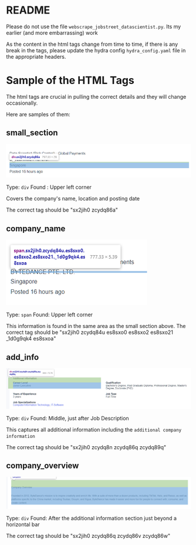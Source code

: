 # README

Please do not use the file `webscrape_jobstreet_datascientist.py`. Its my earlier (and more embarrassing) work

As the content in the html tags change from time to time, if there is any break in the tags, please update the hydra config `hydra_config.yaml` file in the appropriate headers.

# Sample of the HTML Tags

The html tags are crucial in pulling the correct details and they will change occasionally.

Here are samples of them:

## small_section

![Small section](assets/small_section.png)

Type: `div`
Found : Upper left corner

Covers the company's name, location and posting date

The correct tag should be "sx2jih0 zcydq86a"

## company_name

![Company name](assets/company_name.png)

Type: `span`
Found: Upper left corner

This information is found in the same area as the small section above.
The correct tag should be "sx2jih0 zcydq84u es8sxo0 es8sxo2 es8sxo21 _1d0g9qk4 es8sxoa"

## add_info

![Additional Info](assets/additional_info.png)

Type: `div`
Found: Middle, just after Job Description

This captures all additional information including the `additional company information`

The correct tag should be  "sx2jih0 zcydq8n zcydq86q zcydq89q"

## company_overview

![Company overview](assets/company_overview.png)

Type: `div`
Found: After the additional information section just beyond a horizontal bar

The correct tag should be  "sx2jih0 zcydq86q zcydq86v zcydq86w"

